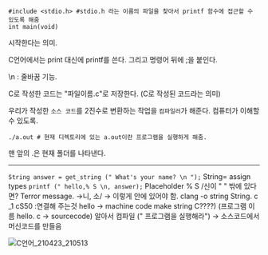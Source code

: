 
```
#include <stdio.h> #stdio.h 라는 이름의 파일을 찾아서 printf 함수에 접근할 수 있도록 해줌
int main(void)
```
시작한다는 의미.

C언어에서는 print 대신에 printf를 쓴다. 그리고 명령어 뒤에 ;을 붙인다.

\n : 줄바꿈 기능.

C로 작성한 코드는 "파일이름.c"로 저장한다. (C로 작성된 코드라는 의미)

우리가 작성한 `소스 코드`를 2진수로 변환하는 작업을 `컴파일러`가 해준다. 컴퓨터가 이해할 수 있도록.

```
./a.out # 현재 디렉토리에 있는 a.out이란 프로그램을 실행하게 해줌.
```
맨 앞의 .은 현재 폴더를 나타낸다.

---

`String answer = get_string (" What's your name? \n ");`
String= assign types
`printf (" hello,% S \n, answer);`
Placeholder % S
/신이 " " 밖에 있다면?
Terror message.
→니, 소/
→ 이렇게 안에 있어야 함.
clang -o string String. c _1 cS50
:연결해 주는것
hello → machine code
make string C????)
(프로그램 이름 hello. c → sourcecode)
알아서 컴파일 (" 프로그램을 실행해라")
→ 소스코드에서 머신코드를 만들음

![C언어_210423_210513](https://user-images.githubusercontent.com/61692777/115870375-234ac480-a47a-11eb-8c2a-12b5b92a6389.jpg)

 
